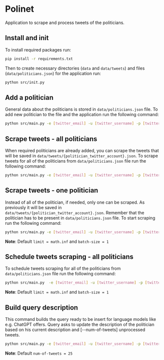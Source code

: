 # Polinet

Application to scrape and process tweets of the politicians.

## Install and init

To install required packages run:

```bash
pip install -r requirements.txt
```

Then to create necessary directories (`data` and `data/tweets`) and files (`data/politicians.json`) for the application run:

```bash
python src/init.py
```

## Add a politician

General data about the politicians is stored in `data/politicians.json` file. To add new politician to the file and the application run the following command:

```bash
python src/main.py -e [twitter_email] -u [twitter_username] -p [twitter_password] add-twitter-account [twitter_username] [politcal_party]
```

## Scrape tweets - all politicians

When required politicians are already added, you can scrape the tweets that will be saved in `data/tweets/{politician_twitter_account}.json`. To scrape tweets for all of the politicians from `data/politicians.json` file run the following command:

```bash
python src/main.py -e [twitter_email] -u [twitter_username] -p [twitter_password] scrape-tweets --limit [max_number_of_tweets] --batch-size [number_of_politicians_per_batch]
```

## Scrape tweets - one politician

Instead of all of the politician, if needed, only one can be scraped. As previously it will be saved in `data/tweets/{politician_twitter_account}.json`. Remember that the politician has to be present in `data/politicians.json` file. To start scraping run the following command:

```bash
python src/main.py -e [twitter_email] -u [twitter_username] -p [twitter_password] scrape-tweets --account-name [twitter_username] --limit [max_number_of_tweets] --batch-size [number_of_politicians_per_batch]
```
**Note**: Default `limit = math.inf` and `batch-size = 1`

## Schedule tweets scraping - all politicians

To schedule tweets scraping for all of the politicians from `data/politicians.json` file run the following command:

```bash
python src/main.py  -e [twitter_email] -u [twitter_username] -p [twitter_password] schedule-tweets-scraping --interval [interval_in_minutes] --limit [max_number_of_tweets] --batch-size [number_of_politicians_per_batch]
```

**Note**: Default `limit = math.inf` and `batch-size = 1`

## Build query description

This command builds the query ready to be insert for language models like e.g. ChatGPT offers. Query asks to update the description of the politician based on his current description and [--num-of-tweets] unprocessed tweets.

```bash
python src/main.py -e [twitter_email] -u [twitter_username] -p [twitter_password] build-query-description --num-of-tweets [num_of_tweets]
```

**Note**: Default `num-of-tweets = 25`